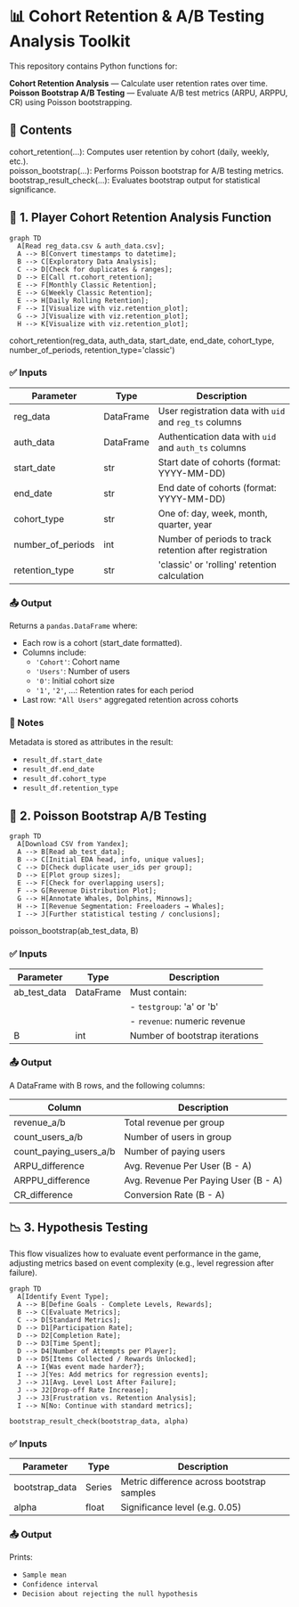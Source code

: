 # 📊 Cohort Retention & A/B Testing Analysis Toolkit

This repository contains Python functions for:

**Cohort Retention Analysis** — Calculate user retention rates over time.
**Poisson Bootstrap A/B Testing** — Evaluate A/B test metrics (ARPU, ARPPU, CR) using Poisson bootstrapping.

## 📁 Contents

cohort_retention(...): Computes user retention by cohort (daily, weekly, etc.).  
poisson_bootstrap(...): Performs Poisson bootstrap for A/B testing metrics.  
bootstrap_result_check(...): Evaluates bootstrap output for statistical significance.  


## 🔢 1. Player Cohort Retention Analysis Function
```mermaid
graph TD
  A[Read reg_data.csv & auth_data.csv];
  A --> B[Convert timestamps to datetime];
  B --> C[Exploratory Data Analysis];
  C --> D[Check for duplicates & ranges];
  D --> E[Call rt.cohort_retention];
  E --> F[Monthly Classic Retention];
  E --> G[Weekly Classic Retention];
  E --> H[Daily Rolling Retention];
  F --> I[Visualize with viz.retention_plot];
  G --> J[Visualize with viz.retention_plot];
  H --> K[Visualize with viz.retention_plot];

```
cohort_retention(reg_data, auth_data, start_date, end_date, cohort_type, number_of_periods, retention_type='classic')

### ✅ Inputs

| Parameter          | Type       | Description                                             |
|--------------------|------------|---------------------------------------------------------|
| reg_data           | DataFrame  | User registration data with `uid` and `reg_ts` columns  |
| auth_data          | DataFrame  | Authentication data with `uid` and `auth_ts` columns    |
| start_date         | str        | Start date of cohorts (format: YYYY-MM-DD)              |
| end_date           | str        | End date of cohorts (format: YYYY-MM-DD)                |
| cohort_type        | str        | One of: day, week, month, quarter, year                 |
| number_of_periods  | int        | Number of periods to track retention after registration |
| retention_type     | str        | 'classic' or 'rolling' retention calculation            |


### 📤 Output

Returns a `pandas.DataFrame` where:

- Each row is a cohort (start_date formatted).
- Columns include:
  - `'Cohort'`: Cohort name
  - `'Users'`: Number of users
  - `'0'`: Initial cohort size
  - `'1'`, `'2'`, ...: Retention rates for each period
- Last row: `"All Users"` aggregated retention across cohorts

### 🧠 Notes

Metadata is stored as attributes in the result:

- `result_df.start_date`
- `result_df.end_date`
- `result_df.cohort_type`
- `result_df.retention_type`


## 🧪 2. Poisson Bootstrap A/B Testing

```mermaid
graph TD
  A[Download CSV from Yandex];
  A --> B[Read ab_test_data];
  B --> C[Initial EDA head, info, unique values];
  C --> D[Check duplicate user_ids per group];
  D --> E[Plot group sizes];
  E --> F[Check for overlapping users];
  F --> G[Revenue Distribution Plot];
  G --> H[Annotate Whales, Dolphins, Minnows];
  H --> I[Revenue Segmentation: Freeloaders → Whales];
  I --> J[Further statistical testing / conclusions];

```

poisson_bootstrap(ab_test_data, B)

### ✅ Inputs

| Parameter    | Type       | Description                   |
|--------------|------------|-------------------------------|
| ab_test_data | DataFrame  | Must contain:                 |
|              |            | - `testgroup`: 'a' or 'b'     |
|              |            | - `revenue`: numeric revenue  |
| B            | int        | Number of bootstrap iterations|

### 📤 Output

A DataFrame with B rows, and the following columns:

| Column                 | Description                           |
|------------------------|---------------------------------------|
| revenue_a/b            | Total revenue per group               |
| count_users_a/b        | Number of users in group              |
| count_paying_users_a/b | Number of paying users                |
| ARPU_difference        | Avg. Revenue Per User (B - A)         |
| ARPPU_difference       | Avg. Revenue Per Paying User (B - A)  |
| CR_difference          | Conversion Rate (B - A)               |

## 📉 3. Hypothesis Testing

This flow visualizes how to evaluate event performance in the game, adjusting metrics based on event complexity (e.g., level regression after failure).

```mermaid
graph TD
  A[Identify Event Type];
  A --> B[Define Goals - Complete Levels, Rewards];
  B --> C[Evaluate Metrics];
  C --> D[Standard Metrics];
  D --> D1[Participation Rate];
  D --> D2[Completion Rate];
  D --> D3[Time Spent];
  D --> D4[Number of Attempts per Player];
  D --> D5[Items Collected / Rewards Unlocked];
  A --> I{Was event made harder?};
  I --> J[Yes: Add metrics for regression events];
  J --> J1[Avg. Level Lost After Failure];
  J --> J2[Drop-off Rate Increase];
  J --> J3[Frustration vs. Retention Analysis];
  I --> N[No: Continue with standard metrics];

```

`bootstrap_result_check(bootstrap_data, alpha)`

### ✅ Inputs

| Parameter       | Type   | Description                                |
|-----------------|--------|--------------------------------------------|
| bootstrap_data  | Series | Metric difference across bootstrap samples |
| alpha           | float  | Significance level (e.g. 0.05)             |

### 📤 Output

Prints:

- `Sample mean`  
- `Confidence interval`  
- `Decision about rejecting the null hypothesis`